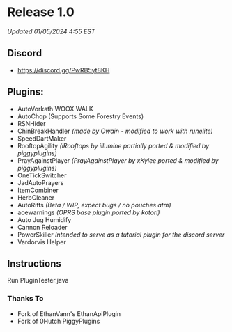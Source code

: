 # Release 1.0

*Updated 01/05/2024 4:55 EST*

## Discord

- https://discord.gg/PwRB5yt8KH

## Plugins:

- AutoVorkath WOOX WALK
- AutoChop (Supports Some Forestry Events)
- RSNHider
- ChinBreakHandler *(made by Owain - modified to work with runelite)*
- SpeedDartMaker
- RooftopAgility *(iRooftops by illumine partially ported & modified by piggyplugins)*
- PrayAgainstPlayer *(PrayAgainstPlayer by xKylee ported & modified by piggyplugins)*
- OneTickSwitcher
- JadAutoPrayers
- ItemCombiner
- HerbCleaner
- AutoRifts *(Beta / WIP, expect bugs / no pouches atm)*
- aoewarnings *(OPRS base plugin ported by kotori)*
- Auto Jug Humidify
- Cannon Reloader
- PowerSkiller *Intended to serve as a tutorial plugin for the discord server*
- Vardorvis Helper

## Instructions
Run PluginTester.java

### Thanks To

- Fork of EthanVann's EthanApiPlugin
- Fork of 0Hutch PiggyPlugins
